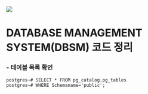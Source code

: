 <img src="https://capsule-render.vercel.app/api?type=waving&color=b4d8e7&height=200&section=header&text=DATABASE_SYSTEMS&fontSize=75" />

# DATABASE MANAGEMENT SYSTEM(DBSM) 코드 정리
### - 테이블 목록 확인
```
postgres~# SELECT * FROM pg_catalog.pg_tables
postgres~# WHERE Schemaname='public';
```